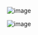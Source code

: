 ![image](https://user-images.githubusercontent.com/60442877/206933918-6951375d-c7eb-422c-bcb2-de7018ec4bbe.png)

![image](https://user-images.githubusercontent.com/60442877/206933958-16e8aaf9-7b56-4734-81ca-0d51b0a4ad1c.png)
